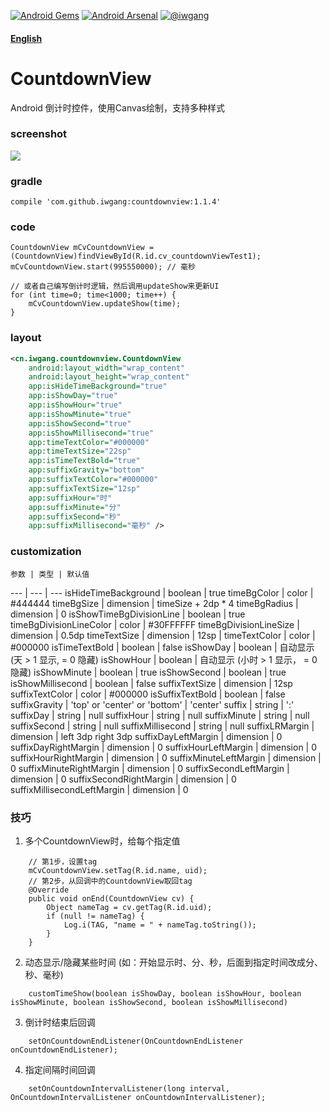[![Android Gems](http://www.android-gems.com/badge/iwgang/CountdownView.svg?branch=master)](http://www.android-gems.com/lib/iwgang/CountdownView)
[![Android Arsenal](https://img.shields.io/badge/Android%20Arsenal-CountdownView-brightgreen.svg?style=flat)](http://android-arsenal.com/details/1/2641) 
[![@iwgang](https://img.shields.io/badge/微博-%40iwgang-blue.svg)](http://weibo.com/iwgang)

#### [English](https://github.com/iwgang/CountdownView/blob/master/README.md)


# CountdownView
Android 倒计时控件，使用Canvas绘制，支持多种样式

### screenshot
![](https://raw.githubusercontent.com/iwgang/CountdownView/master/screenshot/screenshot.gif)  

### gradle
    compile 'com.github.iwgang:countdownview:1.1.4'

### code
```
CountdownView mCvCountdownView = (CountdownView)findViewById(R.id.cv_countdownViewTest1);
mCvCountdownView.start(995550000); // 毫秒

// 或者自己编写倒计时逻辑，然后调用updateShow来更新UI
for (int time=0; time<1000; time++) {
    mCvCountdownView.updateShow(time);
}
```

### layout
``` xml
<cn.iwgang.countdownview.CountdownView
    android:layout_width="wrap_content"
    android:layout_height="wrap_content"
    app:isHideTimeBackground="true"
    app:isShowDay="true"
    app:isShowHour="true"
    app:isShowMinute="true"
    app:isShowSecond="true"
    app:isShowMillisecond="true"
    app:timeTextColor="#000000"
    app:timeTextSize="22sp"
    app:isTimeTextBold="true"
    app:suffixGravity="bottom"
    app:suffixTextColor="#000000"
    app:suffixTextSize="12sp"
    app:suffixHour="时"
    app:suffixMinute="分"
    app:suffixSecond="秒"
    app:suffixMillisecond="毫秒" />
```

### customization
    参数 | 类型 | 默认值
--- | --- | ---
isHideTimeBackground | boolean | true
timeBgColor  | color      | #444444
timeBgSize   | dimension  | timeSize + 2dp * 4
timeBgRadius | dimension  | 0
isShowTimeBgDivisionLine | boolean  | true
timeBgDivisionLineColor | color | #30FFFFFF
timeBgDivisionLineSize  | dimension | 0.5dp
timeTextSize   | dimension | 12sp | 
timeTextColor  | color | #000000
isTimeTextBold | boolean | false
isShowDay  | boolean | 自动显示 (天 > 1 显示, = 0 隐藏)
isShowHour  | boolean | 自动显示 (小时 > 1 显示， = 0 隐藏)
isShowMinute  | boolean | true
isShowSecond  | boolean | true
isShowMillisecond  | boolean | false
suffixTextSize | dimension | 12sp
suffixTextColor  | color | #000000
isSuffixTextBold  | boolean | false
suffixGravity | 'top' or 'center' or 'bottom' | 'center'
suffix | string | ':'
suffixDay  | string | null
suffixHour  | string | null
suffixMinute  | string | null
suffixSecond  | string | null
suffixMillisecond  | string | null
suffixLRMargin  | dimension | left 3dp right 3dp
suffixDayLeftMargin | dimension | 0
suffixDayRightMargin  | dimension | 0
suffixHourLeftMargin  | dimension | 0
suffixHourRightMargin  | dimension | 0
suffixMinuteLeftMargin | dimension | 0
suffixMinuteRightMargin  | dimension | 0
suffixSecondLeftMargin  | dimension | 0
suffixSecondRightMargin  | dimension | 0
suffixMillisecondLeftMargin | dimension | 0

### 技巧
1. 多个CountdownView时，给每个指定值
```
    // 第1步，设置tag
    mCvCountdownView.setTag(R.id.name, uid);
    // 第2步，从回调中的CountdownView取回tag
    @Override
    public void onEnd(CountdownView cv) {
        Object nameTag = cv.getTag(R.id.uid);
        if (null != nameTag) {
            Log.i(TAG, "name = " + nameTag.toString());
        }
    }
```
2. 动态显示/隐藏某些时间 (如：开始显示时、分、秒，后面到指定时间改成分、秒、毫秒)
```
    customTimeShow(boolean isShowDay, boolean isShowHour, boolean  isShowMinute, boolean isShowSecond, boolean isShowMillisecond)
```
3. 倒计时结束后回调
```
    setOnCountdownEndListener(OnCountdownEndListener onCountdownEndListener);
```
4. 指定间隔时间回调
```
    setOnCountdownIntervalListener(long interval, OnCountdownIntervalListener onCountdownIntervalListener);
```
